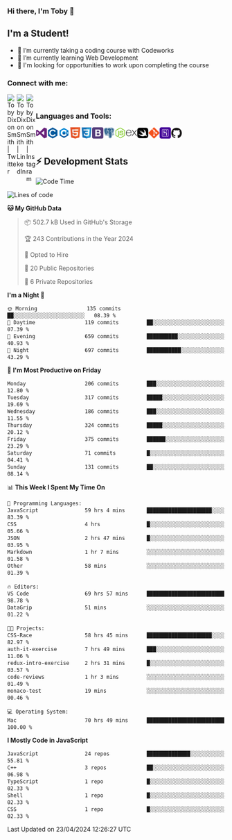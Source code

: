 ### Hi there, I'm Toby 👋

## I'm a Student!
- 🔭 I’m currently taking a coding course with Codeworks
- 🌱 I’m currently learning Web Development
- 💬 I'm looking for opportunities to work upon completing the course

### Connect with me:

[<img align="left" alt="Toby Dixon Smith | Twitter" width="22px" src="https://cdn.jsdelivr.net/npm/simple-icons@v3/icons/twitter.svg" />][twitter]
[<img align="left" alt="Toby Dixon Smith | LinkedIn" width="22px" src="https://cdn.jsdelivr.net/npm/simple-icons@v3/icons/linkedin.svg" />][linkedin]
[<img align="left" alt="Toby Dixon Smith | Instagram" width="22px" src="https://cdn.jsdelivr.net/npm/simple-icons@v3/icons/instagram.svg" />][instagram]

[twitter]: https://twitter.com/TobyDixonSmith1
[instagram]: https://www.instagram.com/toby_ds1/
[linkedin]: https://www.linkedin.com/in/toby-dixon-smith-4734331a3/

<br />

### Languages and Tools:

<img align="left" alt="Visual Studio Code" title="Visual Studio Code" width="26px" src="logos/visualstudio.png" />
<img align="left" alt="C" title="C" width="26px" src="logos/c.png" />
<img align="left" alt="C++" title="C++" width="26px" src="logos/c-plus.png" />
<img align="left" alt="HTML5" title="HTML 5" width="26px" src="logos/html.png" />
<img align="left" alt="CSS3" title="CSS 3" width="26px" src="logos/css3.png" />
<img align="left" alt="BootStrap" title="BootStrap" width="26px" src="logos/bootstrap.png" />
<img align="left" alt="PostgresSQL" title="PostgresSPQ" width="26px" src="logos/postgresql.png" />
<img align="left" alt="Node JS" title="Node JS" width="26px" src="logos/node-js.png" />
<img align="left" alt="Express" title="Express" width="26px" src="logos/express.png" />
<img align="left" alt="Swift" title="Swift" width="26px" src="logos/swift.png" />
<img align="left" alt="Git" title="Git" width="26px" src="logos/git.png" />
<img align="left" alt="Heroku" title="Heroku" width="26px" src="logos/heroku.png" />
<img align="left" alt="GitHub" title="GitHub" width="26px" src="logos/github.png" />
<br />
<br />

## :zap: Development Stats

<!--START_SECTION:waka-->
![Code Time](http://img.shields.io/badge/Code%20Time-477%20hrs%2032%20mins-blue)

![Lines of code](https://img.shields.io/badge/From%20Hello%20World%20I%27ve%20Written-1.6%20million%20lines%20of%20code-blue)

**🐱 My GitHub Data** 

> 📦 502.7 kB Used in GitHub's Storage 
 > 
> 🏆 243 Contributions in the Year 2024
 > 
> 💼 Opted to Hire
 > 
> 📜 20 Public Repositories 
 > 
> 🔑 6 Private Repositories 
 > 
**I'm a Night 🦉** 

```text
🌞 Morning                135 commits         ██░░░░░░░░░░░░░░░░░░░░░░░   08.39 % 
🌆 Daytime                119 commits         ██░░░░░░░░░░░░░░░░░░░░░░░   07.39 % 
🌃 Evening                659 commits         ██████████░░░░░░░░░░░░░░░   40.93 % 
🌙 Night                  697 commits         ███████████░░░░░░░░░░░░░░   43.29 % 
```
📅 **I'm Most Productive on Friday** 

```text
Monday                   206 commits         ███░░░░░░░░░░░░░░░░░░░░░░   12.80 % 
Tuesday                  317 commits         █████░░░░░░░░░░░░░░░░░░░░   19.69 % 
Wednesday                186 commits         ███░░░░░░░░░░░░░░░░░░░░░░   11.55 % 
Thursday                 324 commits         █████░░░░░░░░░░░░░░░░░░░░   20.12 % 
Friday                   375 commits         ██████░░░░░░░░░░░░░░░░░░░   23.29 % 
Saturday                 71 commits          █░░░░░░░░░░░░░░░░░░░░░░░░   04.41 % 
Sunday                   131 commits         ██░░░░░░░░░░░░░░░░░░░░░░░   08.14 % 
```


📊 **This Week I Spent My Time On** 

```text
💬 Programming Languages: 
JavaScript               59 hrs 4 mins       █████████████████████░░░░   83.39 % 
CSS                      4 hrs               █░░░░░░░░░░░░░░░░░░░░░░░░   05.66 % 
JSON                     2 hrs 47 mins       █░░░░░░░░░░░░░░░░░░░░░░░░   03.95 % 
Markdown                 1 hr 7 mins         ░░░░░░░░░░░░░░░░░░░░░░░░░   01.58 % 
Other                    58 mins             ░░░░░░░░░░░░░░░░░░░░░░░░░   01.39 % 

🔥 Editors: 
VS Code                  69 hrs 57 mins      █████████████████████████   98.78 % 
DataGrip                 51 mins             ░░░░░░░░░░░░░░░░░░░░░░░░░   01.22 % 

🐱‍💻 Projects: 
CSS-Race                 58 hrs 45 mins      █████████████████████░░░░   82.97 % 
auth-it-exercise         7 hrs 49 mins       ███░░░░░░░░░░░░░░░░░░░░░░   11.06 % 
redux-intro-exercise     2 hrs 31 mins       █░░░░░░░░░░░░░░░░░░░░░░░░   03.57 % 
code-reviews             1 hr 3 mins         ░░░░░░░░░░░░░░░░░░░░░░░░░   01.49 % 
monaco-test              19 mins             ░░░░░░░░░░░░░░░░░░░░░░░░░   00.46 % 

💻 Operating System: 
Mac                      70 hrs 49 mins      █████████████████████████   100.00 % 
```

**I Mostly Code in JavaScript** 

```text
JavaScript               24 repos            ██████████████░░░░░░░░░░░   55.81 % 
C++                      3 repos             ██░░░░░░░░░░░░░░░░░░░░░░░   06.98 % 
TypeScript               1 repo              █░░░░░░░░░░░░░░░░░░░░░░░░   02.33 % 
Shell                    1 repo              █░░░░░░░░░░░░░░░░░░░░░░░░   02.33 % 
CSS                      1 repo              █░░░░░░░░░░░░░░░░░░░░░░░░   02.33 % 
```




 Last Updated on 23/04/2024 12:26:27 UTC
<!--END_SECTION:waka-->
